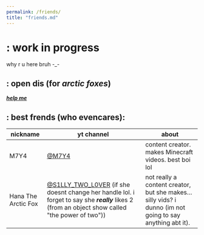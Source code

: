 ```yaml
---
permalink: /friends/
title: "friends.md"
---
```

<script src="https://cdn.jsdelivr.net/gh/ncase/nutshell/nutshell.min.js"></script>
<script>
Nutshell.setOptions({
    dontEmbedHeadings: true,
});
</script>

# : work in progress
why r u here bruh -_-

## : open dis (for *arctic foxes*)
[***help me***](https://anins1der.github.io/smiley/)

## : best frends (who evencares):

| nickname | yt channel | about |
|----------|----------|----------|
| M7Y4 | [@M7Y4](https://youtube.com/@m7y4?si=gCFX8lJRRtc2o9cF) | content creator. makes Minecraft videos. best boi lol |
| Hana The Arctic Fox | [@S1LLY_TWO_L0VER](https://youtube.com/@s1lly_tw0_l0v3r?si=3hxWpKHkx8cOc0xf) (if she doesnt change her handle lol. i forget to say she ***really*** likes 2 (from an object show called "the power of two")) | not really a content creator, but she makes… silly vids? i dunno (im not going to say anything abt it). |
